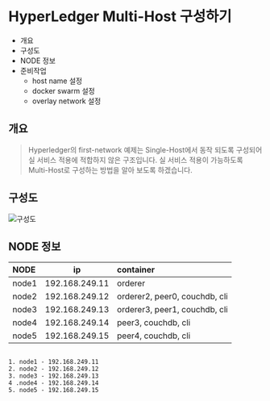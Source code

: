 HyperLedger Multi-Host 구성하기
===============================
   
* 개요
* 구성도
* NODE 정보  
* 준비작업
  * host name 설정
  * docker swarm 설정
  * overlay network 설정

  
개요
----
> Hyperledger의 first-network 예제는 Single-Host에서 동작 되도록 구성되어 실 서비스 적용에 적합하지 않은 구조입니다. 실 서비스 적용이 가능하도록 Multi-Host로 구성하는 방법을 알아 보도록 하겠습니다.

구성도
----
![구성도](https://user-images.githubusercontent.com/15353753/86920336-96da4a00-c164-11ea-8624-dd8d9cdf151d.png)

NODE 정보
----
| NODE  | ip | container|
| :-----| :-----------: | :------------|
| node1    |192.168.249.11  | orderer |
| node2    |192.168.249.12  | orderer2, peer0, couchdb, cli |
| node3    |192.168.249.13  | orderer3, peer1, couchdb, cli |
| node4    |192.168.249.14  | peer3, couchdb, cli |
| node5    |192.168.249.15  | peer4, couchdb, cli |

<pre>
<code>
1. node1 - 192.168.249.11
2. node2 - 192.168.249.12
3. node3 - 192.168.249.13
4 .node4 - 192.168.249.14
5. node5 - 192.168.249.15
</code>
</pre>
